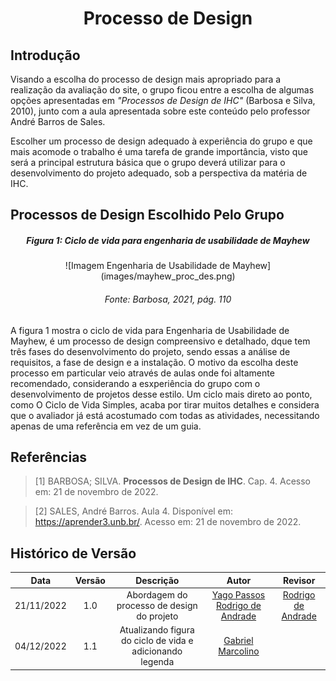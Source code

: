 <h1 align="center">Processo de Design</h1>
 
## Introdução
Visando a escolha do processo de design mais apropriado para a realização da avaliação do site, o grupo ficou entre a escolha de algumas opções apresentadas em *"Processos de Design de IHC"* (Barbosa e Silva, 2010), junto com a aula apresentada sobre este conteúdo pelo professor André Barros de Sales.

Escolher um processo de design adequado à experiência do grupo e que mais acomode o trabalho é uma tarefa de grande importância, visto que será a principal estrutura básica que o grupo deverá utilizar para o desenvolvimento do projeto adequado, sob a perspectiva da matéria de IHC.

## Processos de Design Escolhido Pelo Grupo
<center>
    <figcaption align='center'>
        <h5><b>Figura 1:</b> Ciclo de vida para engenharia de usabilidade	de Mayhew
    </figcaption>
    ![Imagem Engenharia de Usabilidade	de Mayhew](images/mayhew_proc_des.png)
    <figcaption align='center'>
        <h6>Fonte: Barbosa, 2021, pág. 110
    </figcaption>
</center>

A figura 1 mostra o ciclo de vida para Engenharia de Usabilidade de Mayhew, é um processo de design compreensivo e detalhado, dque tem três fases do desenvolvimento do projeto, sendo essas a análise de requisitos, a fase de design e a instalação. O motivo da escolha deste processo em particular veio através de aulas onde foi altamente recomendado, considerando a esxperiência do grupo com o desenvolvimento de projetos desse estilo. Um ciclo mais direto ao ponto, como O Ciclo de Vida Simples, acaba por tirar muitos detalhes e considera que o avaliador já está acostumado com todas as atividades, necessitando apenas de uma referência em vez de um guia.

## Referências

> [1] BARBOSA; SILVA. **Processos de Design de IHC**. Cap. 4. Acesso em: 21 de novembro de 2022.

> [2] SALES, André Barros. Aula 4. Disponível em: <https://aprender3.unb.br/>. Acesso em: 21 de novembro de 2022.

## Histórico de Versão

|  Data  | Versão | Descrição | Autor | Revisor |
| :----: | :----: | :-------: | :---: | :--------:|
| 21/11/2022 | 1.0 | Abordagem do processo de design do projeto | [Yago Passos](https://github.com/yagompassos) [Rodrigo de Andrade](https://github.com/OrlandiRodrigo)  | [Rodrigo de Andrade](https://github.com/OrlandiRodrigo) |
| 04/12/2022 | 1.1 | Atualizando figura do ciclo de vida e adicionando legenda | [Gabriel Marcolino](https://github.com/GabrielMR360) | |